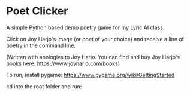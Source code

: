 # Poet Clicker
A simple Python based demo poetry game for my Lyric AI class. 

Click on Joy Harjo's image (or poet of your choice) and receive a line of poetry in the command line.

(Written with apologies to Joy Harjo. You can find and buy Joy Harjo's books here: https://www.joyharjo.com/books)

To run, install pygame: https://www.pygame.org/wiki/GettingStarted

cd into the root folder and run:

```pgzrun poemclicker.py


